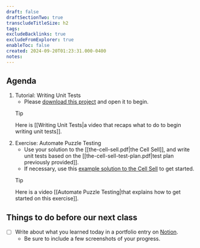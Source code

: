 ```yaml
---
draft: false
draftSectionTwo: true
transcludeTitleSize: h2
tags:
excludeBacklinks: true
excludeFromExplorer: true
enableToc: false
created: 2024-09-20T01:23:31.000-0400
notes: 
---
```

## Agenda
1. Tutorial: Writing Unit Tests
	- Please [download this project](https://github.com/lcs-rgordon/RSANumbers2024/archive/77ab56bc874b69109ddf0c991059a86ed7daab0d.zip) and open it to begin.
	> [!TIP]
	> 
	> Here is [[Writing Unit Tests|a video that recaps what to do to begin writing unit tests]].
1. Exercise: Automate Puzzle Testing
	- Use your solution to the [[the-cell-sell.pdf|the Cell Sell]], and write unit tests based on the [[the-cell-sell-test-plan.pdf|test plan previously provided]].
	- If necessary, use this [example solution to the Cell Sell](https://github.com/lcs-rgordon/CellSell2024/archive/999b1e9c76c3cbf2a8ee892fb480c93b96c2e24a.zip) to get started.
	> [!TIP]
	> 
	> Here is a video [[Automate Puzzle Testing|that explains how to get started on this exercise]].

## Things to do before our next class

- [ ] Write about what you learned today in a portfolio entry on [Notion](https://notion.so).
	- Be sure to include a few screenshots of your progress.